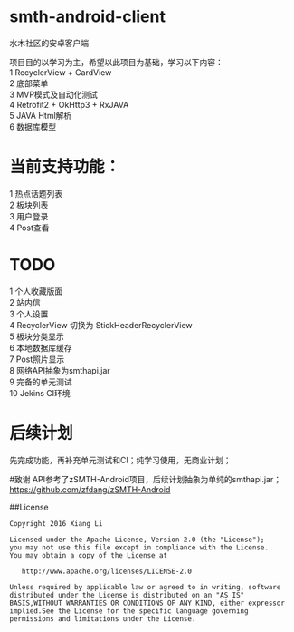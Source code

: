 # smth-android-client
水木社区的安卓客户端

项目目的以学习为主，希望以此项目为基础，学习以下内容：</br>
1 RecyclerView + CardView</br>
2 底部菜单</br>
3 MVP模式及自动化测试</br>
4 Retrofit2 + OkHttp3 + RxJAVA</br>
5 JAVA Html解析</br>
6 数据库模型</br>

# 当前支持功能：
1 热点话题列表</br>
2 板块列表</br>
3 用户登录</br>
4 Post查看</br>

# TODO
1 个人收藏版面</br>
2 站内信</br>
3 个人设置</br>
4 RecyclerView 切换为 StickHeaderRecyclerView</br>
5 板块分类显示</br>
6 本地数据库缓存</br>
7 Post照片显示</br>
8 网络API抽象为smthapi.jar</br>
9 完备的单元测试</br>
10 Jekins CI环境</br>

# 后续计划
先完成功能，再补充单元测试和CI；纯学习使用，无商业计划；

#致谢
API参考了zSMTH-Android项目，后续计划抽象为单纯的smthapi.jar； https://github.com/zfdang/zSMTH-Android 

##License
 
 ```
 Copyright 2016 Xiang Li
 
 Licensed under the Apache License, Version 2.0 (the "License");
 you may not use this file except in compliance with the License.
 You may obtain a copy of the License at
 
    http://www.apache.org/licenses/LICENSE-2.0
 
Unless required by applicable law or agreed to in writing, software
distributed under the License is distributed on an "AS IS" BASIS,WITHOUT WARRANTIES OR CONDITIONS OF ANY KIND, either expressor implied.See the License for the specific language governing permissions and limitations under the License.
 ```
